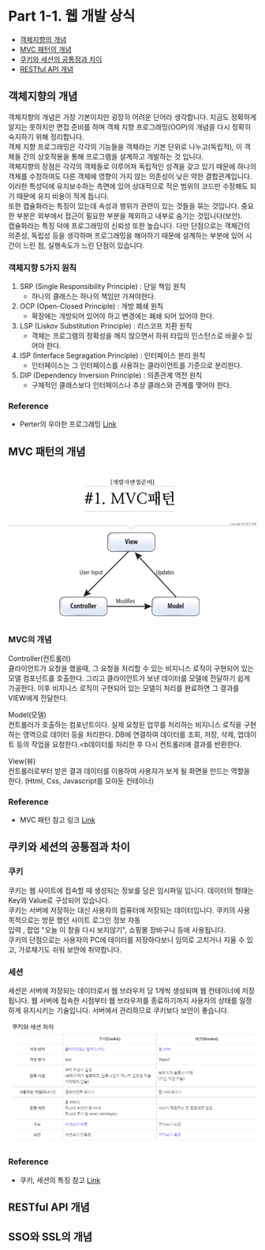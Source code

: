 # Part 1-1. 웹 개발 상식
* [객체지향의 개념](#객체지향의-개념)
* [MVC 패턴의 개념](#mvc-패턴의-개념)
* [쿠키와 세션의 공통점과 차이](#쿠키와-세션의-공통점과-차이)
* [RESTful API 개념](#restful-api-개념)

## 객체지향의 개념
객체지향의 개념은 가장 기본이지만 굉장히 어려운 단어라 생각합니다. 지금도 정확하게 알지는 못하지만 면접 준비를 하며 객체 지향 프로그래밍(OOP)의 개념을 다시 정확히 숙지하기 위해 정리합니다.<br>
객체 지향 프로그래밍은 각각의 기능들을 객체라는 기본 단위로 나누고(독립적), 이 객체들 간의 상호작용을 통해 프로그램을 설계하고 개발하는 것 입니다.<br>
객체지향의 장점은 각각의 객체들로 이루어져 독립적인 성격을 갖고 있기 때문에 하나의 객체를 수정하여도 다른 객체에 영향이 가지 않는 의존성이 낮은 약한 결합관계입니다. 이러한 특성덕에 유지보수하는 측면에 있어 상대적으로 적은 범위의 코드만 수정해도 되기 때문에 유지 비용이 적게 듭니다. <br>
또한 캡슐화라는 특징이 있는데 속성과 행위가 관련이 있는 것들을 묶는 것입니다. 중요한 부분은 외부에서 접근이 필요한 부분을 제외하고 내부로 숨기는 것입니다(보안).<br>
캡슐화라는 특징 덕에 프로그래밍의 신뢰성 또한 높습니다. 다만 단점으로는 객체간의 의존성, 독립성 등을 생각하며 프로그래밍을 해야하기 때문에 설계하는 부분에 있어 시간이 느린 점, 실행속도가 느린 단점이 있습니다.

### 객체지향 5가지 원칙
1. SRP (Single Responsibility Principle) : 단일 책임 원칙
   - 하나의 클래스는 하나의 책임만 가져야한다.
2. OCP (Open-Closed Principle) : 개방 폐쇄 원칙
   - 확장에는 개방되어 있어야 하고 변경에는 폐쇄 되어 있어야 한다.
3. LSP (Liskov Substitution Principle) : 리스코프 치환 원칙
   - 객체는 프로그램의 정확성을 깨지 않으면서 하위 타입의 인스턴스로 바꿀수 있어야 한다.
4. ISP (Interface Segragation Principle) : 인터페이스 분리 원칙
   - 인터페이스는 그 인터페이스를 사용하는 클라이언트를 기준으로 분리한다.
5. DIP (Dependency Inversion Principle) : 의존관계 역전 원칙
   - 구체적인 클래스보다 인터페이스나 추상 클래스와 관계를 맺어야 한다.


### Reference 
  * Perter의 우아한 프로그래밍 [Link](https://gracefulprograming.tistory.com/130)

## MVC 패턴의 개념
![MVC](https://github.com/joonsu1229/interviewPrepare/blob/main/img_folder/MVC%20pattern.jpg)

### MVC의 개념
Controller(컨트롤러)<br>
클라이언트가 요청을 했을때, 그 요청을 처리할 수 있는 비지니스 로직이 구현되어 있는 모델 컴포넌트를 호출한다. 그리고 클라이언트가 보낸 데이터를 모델에 전달하기 쉽게 가공한다.
이후 비지니스 로직이 구현되어 있는 모델이 처리를 완료하면 그 결과를 VIEW에게 전달한다.

Model(모델)<br>
컨트롤러가 호출하는 컴포넌트이다. 실제 요청된 업무를 처리하는 비지니스 로직을 구현하는 영역으로 데이터 등을 처리한다. DB에 연결하여 데이터를 조회, 저장, 삭제, 업데이트 등의 작업을 요청한다.<b데이터를 처리한 후 다시 컨트롤러에 결과를 반환한다.

View(뷰)<br>
컨트롤러로부터 받은 결과 데이터를 이용하여 사용자가 보게 될 화면을 만드는 역할을 한다. (Html, Css, Javascript를 모아둔 컨테이너)

### Reference
   * MVC 패턴 참고 링크 [Link](https://asfirstalways.tistory.com/180)

## 쿠키와 세션의 공통점과 차이
### 쿠키
쿠키는 웹 사이트에 접속할 때 생성되는 정보를 담은 임시파일 입니다. 데이터의 형태는 Key와 Value로 구성되어 있습니다.<br>
쿠키는 서버에 저장하는 대신 사용자의 컴퓨터에 저장되는 데이터입니다. 쿠키의 사용 목적으로는 방문 했던 사이트 로그인 정보 자동 <br>입력 , 팝업 "오늘 이 창을 다시 보지않기", 쇼핑몰 장바구니 등에 사용됩니다.<br>
쿠키의 단점으로는 사용자의 PC에 데이터를 저장하다보니 임의로 고치거나 지울 수 있고, 가로채기도 쉬워 보안에 취약합니다.
### 세션
세션은 서버에 저장되는 데이터로서 웹 브라우저 당 1개씩 생성되며 웹 컨테이너에 저장됩니다. 웹 서버에 접속한 시점부터 웹 브라우저를 종료하기까지 사용자의 상태를 일정하게 유지시키는 기술입니다. 
서버에서 관리하므로 쿠키보다 보안이 좋습니다.

![쿠키와 세션 차이](https://github.com/joonsu1229/interviewPrepare/blob/main/img_folder/cookie%20and%20session.png)
### Reference
   * 쿠키, 세션의 특징 참고 [Link](https://hahahoho5915.tistory.com/32)
## RESTful API 개념
## SSO와 SSL의 개념
